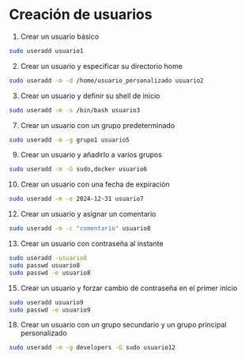 # Creación de usuarios

1. Crear un usuario básico
``` bash
sudo useradd usuario1
```
2. Crear un usuario y especificar su directorio home
 ``` bash
sudo useradd -m -d /home/usuario_personalizado usuario2
```  
3. Crear un usuario y definir su shell de inicio
``` bash
sudo useradd -m -s /bin/bash usuario3
```
7. Crear un usuario con un grupo predeterminado
``` bash
sudo useradd -m -g grupo1 usuario5
```
9. Crear un usuario y añadirlo a varios grupos
```bash
sudo useradd -m -G sudo,docker usuario6
```
10. Crear un usuario con una fecha de expiración
``` bash
sudo useradd -m -e 2024-12-31 usuario7
```
12. Crear un usuario y asignar un comentario
``` bash
sudo useradd -m -c "comentario" usuario8
```
13. Crear un usuario con contraseña al instante
``` bash
sudo useradd -usuario8
sudo passwd usuario8
sudo passwd -e usuario8
```
15. Crear un usuario y forzar cambio de contraseña en el primer inicio
``` bash
sudo useradd usuario9
sudo passwd -e usuario9
```

18. Crear un usuario con un grupo secundario y un grupo principal personalizado
``` bash
sudo useradd -m -g developers -G sudo usuario12
```
